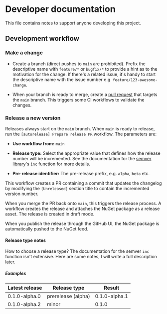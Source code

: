 # Developer documentation

This file contains notes to support anyone developing this project.

## Development workflow

### Make a change

- Create a branch (direct pushes to `main` are prohibited). Prefix the descriptive name with `feature/*` or `bugfix/*`
  to provide a hint as to the motivation for the change. If there's a related issue, it's handy to start the descriptive
  name with the issue number e.g. `feature/123-awesome-change`.

- When your branch is ready to merge, create a [pull request](./pulls) that targets the `main` branch. This triggers
  some CI workflows to validate the changes.

### Release a new version

Releases always start on the `main` branch. When `main` is ready to release, run the `[autorelease] Prepare release PR`
workflow. The parameters are:

- __Use workflow from:__ `main`

- __Release type:__ Select the appropriate value that defines how the release number will be incremented. See the
  documentation for the [semver library](https://www.npmjs.com/package/semver#user-content-functions)'s `inc` function
  for more details.

- __Pre-release identifier:__ The pre-release prefix, e.g. `alpha`, `beta` etc.

This workflow creates a PR containing a commit that updates the changelog by modifying the `[Unreleased]` section title
to contain the incremented version number.

When you merge the PR back onto `main`, this triggers the release process. A workflow creates the release and attaches
the NuGet package as a release asset. The release is created in draft mode.

When you publish the release through the GitHub UI, the NuGet package is automatically pushed to the NuGet feed.

#### Release type notes

How to choose a release type? The documentation for the semver `inc` function isn't extensive. Here are some notes, I
will write a full description later.

##### Examples

| Latest release | Release type        | Result             |
| -------------- | --------------------| ------------------ |
| 0.1.0-alpha.0  | prerelease (alpha)  | 0.1.0-alpha.1      |
| 0.1.0-alpha.2  | minor               | 0.1.0              |
